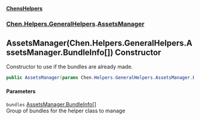 #### [ChensHelpers](./index 'index')
### [Chen.Helpers.GeneralHelpers](./Chen-Helpers-GeneralHelpers 'Chen.Helpers.GeneralHelpers').[AssetsManager](./Chen-Helpers-GeneralHelpers-AssetsManager 'Chen.Helpers.GeneralHelpers.AssetsManager')
## AssetsManager(Chen.Helpers.GeneralHelpers.AssetsManager.BundleInfo[]) Constructor
Constructor to use if the bundles are already made.  
```csharp
public AssetsManager(params Chen.Helpers.GeneralHelpers.AssetsManager.BundleInfo[] bundles);
```
#### Parameters
<a name='Chen-Helpers-GeneralHelpers-AssetsManager-AssetsManager(Chen-Helpers-GeneralHelpers-AssetsManager-BundleInfo--)-bundles'></a>
`bundles` [AssetsManager.BundleInfo](./Chen-Helpers-GeneralHelpers-AssetsManager-BundleInfo 'Chen.Helpers.GeneralHelpers.AssetsManager.BundleInfo')[[]](https://docs.microsoft.com/en-us/dotnet/api/System.Array 'System.Array')  
Group of bundles for the helper class to manage  
  
